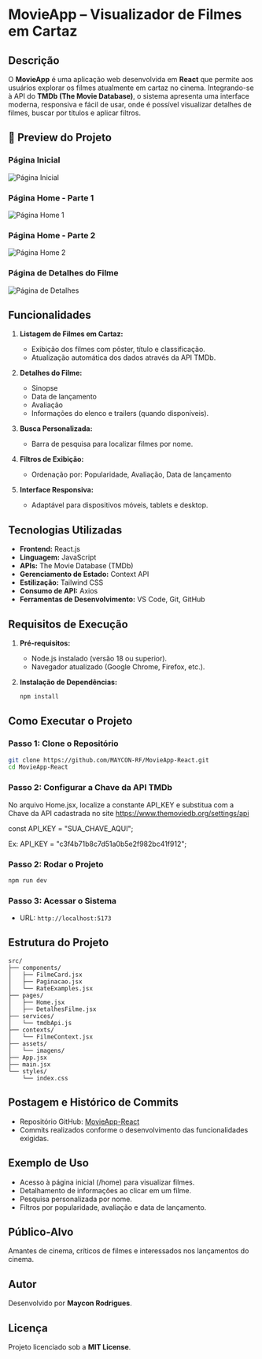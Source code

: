 # MovieApp – Visualizador de Filmes em Cartaz

## Descrição

O **MovieApp** é uma aplicação web desenvolvida em **React** que permite aos usuários explorar os filmes atualmente em cartaz no cinema. Integrando-se à API do **TMDb (The Movie Database)**, o sistema apresenta uma interface moderna, responsiva e fácil de usar, onde é possível visualizar detalhes de filmes, buscar por títulos e aplicar filtros.


## 📸 Preview do Projeto

### Página Inicial
![Página Inicial](public/pagina-inicial.png)

### Página Home - Parte 1
![Página Home 1](public/pagina-home-1.png)

### Página Home - Parte 2
![Página Home 2](public/pagina-home-2.png)

### Página de Detalhes do Filme
![Página de Detalhes](public/pagina-de-detalhes.png)


## Funcionalidades

1. **Listagem de Filmes em Cartaz:**

   - Exibição dos filmes com pôster, título e classificação.
   - Atualização automática dos dados através da API TMDb.

2. **Detalhes do Filme:**

   - Sinopse
   - Data de lançamento
   - Avaliação
   - Informações do elenco e trailers (quando disponíveis).

3. **Busca Personalizada:**

   - Barra de pesquisa para localizar filmes por nome.

4. **Filtros de Exibição:**

   - Ordenação por: Popularidade, Avaliação, Data de lançamento

5. **Interface Responsiva:**
   - Adaptável para dispositivos móveis, tablets e desktop.

## Tecnologias Utilizadas

- **Frontend:** React.js
- **Linguagem:** JavaScript
- **APIs:** The Movie Database (TMDb)
- **Gerenciamento de Estado:** Context API
- **Estilização:** Tailwind CSS
- **Consumo de API:** Axios
- **Ferramentas de Desenvolvimento:** VS Code, Git, GitHub

## Requisitos de Execução

1. **Pré-requisitos:**

   - Node.js instalado (versão 18 ou superior).
   - Navegador atualizado (Google Chrome, Firefox, etc.).

2. **Instalação de Dependências:**
   ```bash
   npm install
   ```

## Como Executar o Projeto

### Passo 1: Clone o Repositório

```bash
git clone https://github.com/MAYCON-RF/MovieApp-React.git
cd MovieApp-React
```

### Passo 2: Configurar a Chave da API TMDb

No arquivo Home.jsx, localize a constante API_KEY e substitua com a Chave da API cadastrada no site https://www.themoviedb.org/settings/api

const API_KEY = "SUA_CHAVE_AQUI";

Ex: API_KEY = "c3f4b71b8c7d51a0b5e2f982bc41f912";

### Passo 2: Rodar o Projeto

```bash
npm run dev
```

### Passo 3: Acessar o Sistema

- URL: `http://localhost:5173`

## Estrutura do Projeto

```
src/
├── components/
│   ├── FilmeCard.jsx
│   ├── Paginacao.jsx
│   └── RateExamples.jsx
├── pages/
│   ├── Home.jsx
│   ├── DetalhesFilme.jsx
├── services/
│   └── tmdbApi.js
├── contexts/
│   └── FilmeContext.jsx
├── assets/
│   └── imagens/
├── App.jsx
├── main.jsx
└── styles/
    └── index.css
```

## Postagem e Histórico de Commits

- Repositório GitHub: [MovieApp-React](https://github.com/MAYCON-RF/MovieApp-React.git)
- Commits realizados conforme o desenvolvimento das funcionalidades exigidas.

## Exemplo de Uso

- Acesso à página inicial (/home) para visualizar filmes.
- Detalhamento de informações ao clicar em um filme.
- Pesquisa personalizada por nome.
- Filtros por popularidade, avaliação e data de lançamento.

## Público-Alvo

Amantes de cinema, críticos de filmes e interessados nos lançamentos do cinema.

## Autor

Desenvolvido por **Maycon Rodrigues**.

## Licença

Projeto licenciado sob a **MIT License**.
